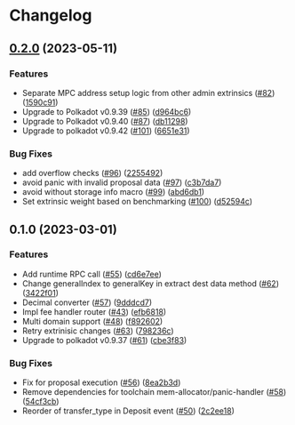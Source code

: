 # Changelog

## [0.2.0](https://github.com/sygmaprotocol/sygma-substrate-pallets/compare/sygma-bridge-v0.1.0...sygma-bridge-v0.2.0) (2023-05-11)


### Features

* Separate MPC address setup logic from other admin extrinsics ([#82](https://github.com/sygmaprotocol/sygma-substrate-pallets/issues/82)) ([1590c91](https://github.com/sygmaprotocol/sygma-substrate-pallets/commit/1590c91d84b2e5fa92650ae8bc5b23162dfd6f99))
* Upgrade to Polkadot v0.9.39 ([#85](https://github.com/sygmaprotocol/sygma-substrate-pallets/issues/85)) ([d964bc6](https://github.com/sygmaprotocol/sygma-substrate-pallets/commit/d964bc607c2c5c5bb9436fa07262977c19ebbaa4))
* Upgrade to Polkadot v0.9.40 ([#87](https://github.com/sygmaprotocol/sygma-substrate-pallets/issues/87)) ([db11298](https://github.com/sygmaprotocol/sygma-substrate-pallets/commit/db11298c91f65d52c9b6eeab0e7757ca49bf77ff))
* Upgrade to polkadot v0.9.42 ([#101](https://github.com/sygmaprotocol/sygma-substrate-pallets/issues/101)) ([6651e31](https://github.com/sygmaprotocol/sygma-substrate-pallets/commit/6651e31e9f98f6ca07cfd3be482963c3281d68cc))


### Bug Fixes

* add overflow checks ([#96](https://github.com/sygmaprotocol/sygma-substrate-pallets/issues/96)) ([2255492](https://github.com/sygmaprotocol/sygma-substrate-pallets/commit/2255492150d523277034dd2646cae900b6f7e4b4))
* avoid panic with invalid proposal data ([#97](https://github.com/sygmaprotocol/sygma-substrate-pallets/issues/97)) ([c3b7da7](https://github.com/sygmaprotocol/sygma-substrate-pallets/commit/c3b7da77459023ac2b8ce3a83b9c24b74a80a004))
* avoid without storage info macro ([#99](https://github.com/sygmaprotocol/sygma-substrate-pallets/issues/99)) ([abd6db1](https://github.com/sygmaprotocol/sygma-substrate-pallets/commit/abd6db1c00940de65a71a50232962bc943e0aa39))
* Set extrinsic weight based on benchmarking ([#100](https://github.com/sygmaprotocol/sygma-substrate-pallets/issues/100)) ([d52594c](https://github.com/sygmaprotocol/sygma-substrate-pallets/commit/d52594caecdd95ef9e259e1b31dc340d9059d41e))

## 0.1.0 (2023-03-01)


### Features

* Add runtime RPC call ([#55](https://github.com/sygmaprotocol/sygma-substrate-pallets/issues/55)) ([cd6e7ee](https://github.com/sygmaprotocol/sygma-substrate-pallets/commit/cd6e7ee5748e89b32cb6c756f724ef9662e9be0c))
* Change generalIndex to generalKey in extract dest data method ([#62](https://github.com/sygmaprotocol/sygma-substrate-pallets/issues/62)) ([3422f01](https://github.com/sygmaprotocol/sygma-substrate-pallets/commit/3422f01acff51ed19bcae2159a34ac4f0968c0ad))
* Decimal converter ([#57](https://github.com/sygmaprotocol/sygma-substrate-pallets/issues/57)) ([9dddcd7](https://github.com/sygmaprotocol/sygma-substrate-pallets/commit/9dddcd77d1dad41ba7012896ae4a180d222da00f))
* Impl fee handler router ([#43](https://github.com/sygmaprotocol/sygma-substrate-pallets/issues/43)) ([efb6818](https://github.com/sygmaprotocol/sygma-substrate-pallets/commit/efb6818e7558b7142aa1954b90f32397ad87f4f6))
* Multi domain support ([#48](https://github.com/sygmaprotocol/sygma-substrate-pallets/issues/48)) ([f892602](https://github.com/sygmaprotocol/sygma-substrate-pallets/commit/f8926024df10a5b814c8b043ae70760e7c498e3e))
* Retry extrinisic changes ([#63](https://github.com/sygmaprotocol/sygma-substrate-pallets/issues/63)) ([798236c](https://github.com/sygmaprotocol/sygma-substrate-pallets/commit/798236c4fb9f130844c26e7b0ed487f3864cee07))
* Upgrade to polkadot v0.9.37 ([#61](https://github.com/sygmaprotocol/sygma-substrate-pallets/issues/61)) ([cbe3f83](https://github.com/sygmaprotocol/sygma-substrate-pallets/commit/cbe3f8391c1110a22c167c9ddb1c5f28b7fc2466))


### Bug Fixes

* Fix for proposal execution ([#56](https://github.com/sygmaprotocol/sygma-substrate-pallets/issues/56)) ([8ea2b3d](https://github.com/sygmaprotocol/sygma-substrate-pallets/commit/8ea2b3da7a0ecb424160f45d34435e5b60f96243))
* Remove dependencies for toolchain mem-allocator/panic-handler ([#58](https://github.com/sygmaprotocol/sygma-substrate-pallets/issues/58)) ([54cf3cb](https://github.com/sygmaprotocol/sygma-substrate-pallets/commit/54cf3cb07832c79cac9a467e7119239cfb12311e))
* Reorder of transfer_type in Deposit event ([#50](https://github.com/sygmaprotocol/sygma-substrate-pallets/issues/50)) ([2c2ee18](https://github.com/sygmaprotocol/sygma-substrate-pallets/commit/2c2ee18d330340e5f78a853d8810102bec363f2b))

